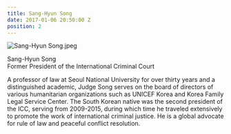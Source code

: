 ```yaml
---
title: Sang-Hyun Song
date: 2017-01-06 20:50:00 Z
position: 2
---
```


![Sang-Hyun Song.jpeg](/uploads/Sang-Hyun%20Song.jpeg)

Sang-Hyun Song <br> Former President of the International Criminal Court


A professor of law at Seoul National University for over thirty years and a distinguished academic, Judge Song serves on the board of directors of various humanitarian organizations such as UNICEF Korea and Korea Family Legal Service Center. The South Korean native was the second president of the ICC, serving from 2009-2015, during which time he traveled extensively to promote the work of international criminal justice. He is a global advocate for rule of law and peaceful conflict resolution.
